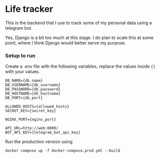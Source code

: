 # Life tracker

This is the backend that I use to track some of my personal data using a telegram bot.

Yes, Django is a bit too much at this stage. I do plan to scale this at some point, where I think Django would better serve my purpose.

### Setup to run

Create a .env file with the following variables, replace the values inside `{}` with your values.

```
DB_NAME={db_name}
DB_USERNAME={db_username}
DB_PASSWORD={db_password}
DB_HOSTNAME={db_hostname}
DB_PORT={db_port}

ALLOWED_HOSTS={allowed_hosts}
SECRET_KEY={secret_key}

NGINX_PORT={nginx_port}

API_URL=http://web:8000/
BOT_API_KEY={telegram_bot_api_key}
```

Run the production version using
```
docker compose up -f docker-compose.prod.yml --build
```